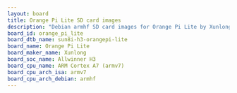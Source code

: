 ```yaml
---
layout: board
title: Orange Pi Lite SD card images
description: "Debian armhf SD card images for Orange Pi Lite by Xunlong, SoC: Allwinner H3, CPU ISA: armv7"
board_id: orange_pi_lite
board_dtb_name: sun8i-h3-orangepi-lite
board_name: Orange Pi Lite
board_maker_name: Xunlong
board_soc_name: Allwinner H3
board_cpu_name: ARM Cortex A7 (armv7)
board_cpu_arch_isa: armv7
board_cpu_arch_debian: armhf
---
```

